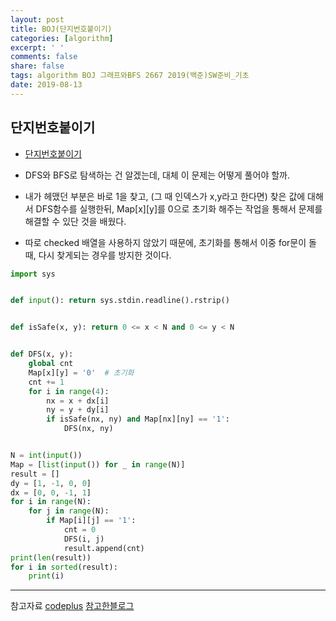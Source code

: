 ```yaml
---
layout: post
title: BOJ(단지번호붙이기)
categories: [algorithm]
excerpt: ' '
comments: false
share: false
tags: algorithm BOJ 그래프와BFS 2667 2019(백준)SW준비_기초
date: 2019-08-13
---
```


## 단지번호붙이기

- [단지번호붙이기](https://www.acmicpc.net/problem/2667)

- DFS와 BFS로 탐색하는 건 알겠는데, 대체 이 문제는 어떻게 풀어야 할까.
- 내가 헤맸던 부분은 바로 1을 찾고, (그 때 인덱스가 x,y라고 한다면) 찾은 값에 대해서 DFS함수를 실행한뒤, Map[x][y]를 0으로 초기화 해주는 작업을 통해서 문제를 해결할 수 있단 것을 배웠다.
- 따로 checked 배열을 사용하지 않았기 때문에, 초기화를 통해서 이중 for문이 돌 때, 다시 찾게되는 경우를 방지한 것이다.

```python
import sys


def input(): return sys.stdin.readline().rstrip()


def isSafe(x, y): return 0 <= x < N and 0 <= y < N


def DFS(x, y):
    global cnt
    Map[x][y] = '0'  # 초기화
    cnt += 1
    for i in range(4):
        nx = x + dx[i]
        ny = y + dy[i]
        if isSafe(nx, ny) and Map[nx][ny] == '1':
            DFS(nx, ny)


N = int(input())
Map = [list(input()) for _ in range(N)]
result = []
dy = [1, -1, 0, 0]
dx = [0, 0, -1, 1]
for i in range(N):
    for j in range(N):
        if Map[i][j] == '1':
            cnt = 0
            DFS(i, j)
            result.append(cnt)
print(len(result))
for i in sorted(result):
    print(i)

```

---

참고자료
[codeplus](https://code.plus/course/32)
[참고한블로그](https://itholic.github.io/kata-danji/)

